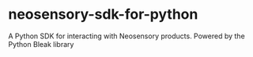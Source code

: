 # neosensory-sdk-for-python
A Python SDK for interacting with Neosensory products. Powered by the Python Bleak library
